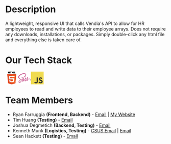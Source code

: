# Description
A lightweight, responsive UI that calls Vendia's API to allow for HR employees to read and write data to their employee arrays. Does not require any downloads, installations, or packages. Simply double-click any html file and everything else is taken care of.

# Our Tech Stack

<img align="left" alt="HTML5" width="40px" src="https://raw.githubusercontent.com/github/explore/80688e429a7d4ef2fca1e82350fe8e3517d3494d/topics/html/html.png" />
<img align="left" alt="Sass" width="40px" src="https://raw.githubusercontent.com/github/explore/80688e429a7d4ef2fca1e82350fe8e3517d3494d/topics/sass/sass.png" />
<img align="left" alt="JavaScript" width="40px" src="https://raw.githubusercontent.com/github/explore/80688e429a7d4ef2fca1e82350fe8e3517d3494d/topics/javascript/javascript.png" />
<br />
<br />

# Team Members
- Ryan Farruggia **(Frontend, Backend)** - [Email](rjfarruggia@csus.edu) | [My Website](http://rjfar.com)
- Tim Huang **(Testing)** - [Email](timhuang@csus.edu)
- Joshua Degmetich **(Backend, Testing)** - [Email](jdegmetich@csus.edu)
- Kenneth Munk **(Logistics, Testing)** - [CSUS Email](kmunk@csus.edu) | [Email](contact.me@kenmunk.com)
- Sean Hackett **(Testing)** - [Email](shackett@csus.edu)
